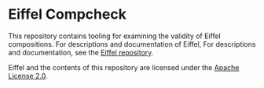 # Eiffel Compcheck
This repository contains tooling for examining the validity of Eiffel compositions. For descriptions and documentation of Eiffel, For descriptions and documentation, see the [Eiffel repository](https://github.com/Ericsson/eiffel).

Eiffel and the contents of this repository are licensed under the [Apache License 2.0](./LICENSE).
